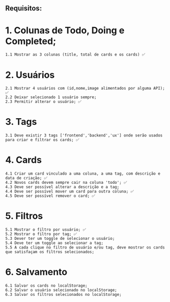 ## Requisitos:

# 1. Colunas de Todo, Doing e Completed;
    1.1 Mostrar as 3 colunas (title, total de cards e os cards) ✅

# 2. Usuários
    2.1 Mostrar 4 usuários com (id,nome,image alimentados por alguma API); ✅
    2.2 Deixar selecionado 1 usuário sempre; 
    2.3 Permitir alterar o usuário; ✅

# 3. Tags
    3.1 Deve existir 3 tags ['frontend','backend','ux'] onde serão usados para criar e filtrar os cards; ✅

# 4. Cards
    4.1 Criar um card vinculado a uma coluna, a uma tag, com descrição e data de criação; ✅
    4.2 Novos cards devem sempre cair na coluna 'todo'; ✅
    4.3 Deve ser possível alterar a descrição e a tag; 
    4.4 Deve ser possível mover um card para outra coluna; ✅
    4.5 Deve ser possível remover o card; ✅

# 5. Filtros
    5.1 Mostrar o filtro por usuário; ✅
    5.2 Mostrar o filtro por tag; ✅
    5.3 Dever ter um toggle de selecionar o usuário; 
    5.4 Deve ter um toggle ao selecionar a tag;
    5.5 A cada clique no filtro de usuário e/ou tag, deve mostrar os cards que satisfaçam os filtros selecionados;

# 6. Salvamento
    6.1 Salvar os cards no localStorage;
    6.2 Salvar o usuário selecionado no localStorage;
    6.3 Salvar os filtros selecionados no localStorage;

